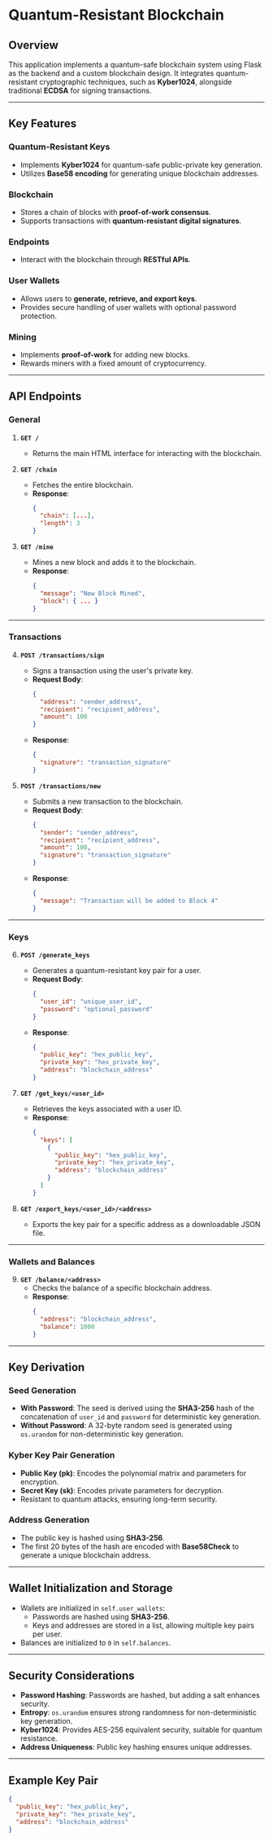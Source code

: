 # Quantum-Resistant Blockchain

## Overview
This application implements a quantum-safe blockchain system using Flask as the backend and a custom blockchain design. It integrates quantum-resistant cryptographic techniques, such as **Kyber1024**, alongside traditional **ECDSA** for signing transactions.

---

## Key Features

### Quantum-Resistant Keys
- Implements **Kyber1024** for quantum-safe public-private key generation.
- Utilizes **Base58 encoding** for generating unique blockchain addresses.

### Blockchain
- Stores a chain of blocks with **proof-of-work consensus**.
- Supports transactions with **quantum-resistant digital signatures**.

### Endpoints
- Interact with the blockchain through **RESTful APIs**.

### User Wallets
- Allows users to **generate, retrieve, and export keys**.
- Provides secure handling of user wallets with optional password protection.

### Mining
- Implements **proof-of-work** for adding new blocks.
- Rewards miners with a fixed amount of cryptocurrency.

---

## API Endpoints

### General
1. **`GET /`**
   - Returns the main HTML interface for interacting with the blockchain.

2. **`GET /chain`**
   - Fetches the entire blockchain.
   - **Response**:
     ```json
     {
       "chain": [...],
       "length": 3
     }
     ```

3. **`GET /mine`**
   - Mines a new block and adds it to the blockchain.
   - **Response**:
     ```json
     {
       "message": "New Block Mined",
       "block": { ... }
     }
     ```

---

### Transactions
4. **`POST /transactions/sign`**
   - Signs a transaction using the user's private key.
   - **Request Body**:
     ```json
     {
       "address": "sender_address",
       "recipient": "recipient_address",
       "amount": 100
     }
     ```
   - **Response**:
     ```json
     {
       "signature": "transaction_signature"
     }
     ```

5. **`POST /transactions/new`**
   - Submits a new transaction to the blockchain.
   - **Request Body**:
     ```json
     {
       "sender": "sender_address",
       "recipient": "recipient_address",
       "amount": 100,
       "signature": "transaction_signature"
     }
     ```
   - **Response**:
     ```json
     {
       "message": "Transaction will be added to Block 4"
     }
     ```

---

### Keys
6. **`POST /generate_keys`**
   - Generates a quantum-resistant key pair for a user.
   - **Request Body**:
     ```json
     {
       "user_id": "unique_user_id",
       "password": "optional_password"
     }
     ```
   - **Response**:
     ```json
     {
       "public_key": "hex_public_key",
       "private_key": "hex_private_key",
       "address": "blockchain_address"
     }
     ```

7. **`GET /get_keys/<user_id>`**
   - Retrieves the keys associated with a user ID.
   - **Response**:
     ```json
     {
       "keys": [
         {
           "public_key": "hex_public_key",
           "private_key": "hex_private_key",
           "address": "blockchain_address"
         }
       ]
     }
     ```

8. **`GET /export_keys/<user_id>/<address>`**
   - Exports the key pair for a specific address as a downloadable JSON file.

---

### Wallets and Balances
9. **`GET /balance/<address>`**
   - Checks the balance of a specific blockchain address.
   - **Response**:
     ```json
     {
       "address": "blockchain_address",
       "balance": 1000
     }
     ```

---

## Key Derivation

### Seed Generation
- **With Password**: The seed is derived using the **SHA3-256** hash of the concatenation of `user_id` and `password` for deterministic key generation.
- **Without Password**: A 32-byte random seed is generated using `os.urandom` for non-deterministic key generation.

### Kyber Key Pair Generation
- **Public Key (pk)**: Encodes the polynomial matrix and parameters for encryption.
- **Secret Key (sk)**: Encodes private parameters for decryption.
- Resistant to quantum attacks, ensuring long-term security.

### Address Generation
- The public key is hashed using **SHA3-256**.
- The first 20 bytes of the hash are encoded with **Base58Check** to generate a unique blockchain address.

---

## Wallet Initialization and Storage
- Wallets are initialized in `self.user_wallets`:
  - Passwords are hashed using **SHA3-256**.
  - Keys and addresses are stored in a list, allowing multiple key pairs per user.
- Balances are initialized to `0` in `self.balances`.

---

## Security Considerations
- **Password Hashing**: Passwords are hashed, but adding a salt enhances security.
- **Entropy**: `os.urandom` ensures strong randomness for non-deterministic key generation.
- **Kyber1024**: Provides AES-256 equivalent security, suitable for quantum resistance.
- **Address Uniqueness**: Public key hashing ensures unique addresses.

---

## Example Key Pair
```json
{
  "public_key": "hex_public_key",
  "private_key": "hex_private_key",
  "address": "blockchain_address"
}
